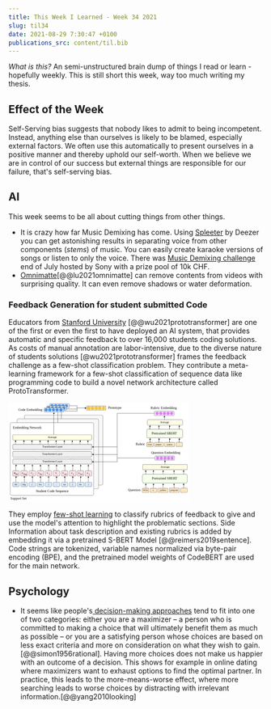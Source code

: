 ```yaml
---
title: This Week I Learned - Week 34 2021
slug: til34
date: 2021-08-29 7:30:47 +0100
publications_src: content/til.bib
--- 
```



*What is this?* An semi-unstructured brain dump of things I read or learn - hopefully weekly. This is still short this week, way too much writing my thesis.

## Effect of the Week
Self-Serving bias suggests that nobody likes to admit to being incompetent. Instead, anything else than ourselves is likely to be blamed, especially external factors. We often use this automatically to present ourselves in a positive manner and thereby uphold our self-worth. When we believe we are in control of our success but external things are responsible for our failure, that's self-serving bias.

## AI 
This week seems to be all about cutting things from other things.

* It is crazy how far Music Demixing has come. Using [Spleeter](https://github.com/deezer/spleeter) by Deezer you can get astonishing results in separating voice from other components (*stems*) of music. You can easily create karaoke versions of songs or listen to only the voice. There was [Music Demixing challenge](https://www.aicrowd.com/challenges/music-demixing-challenge-ismir-2021) end of July hosted by Sony with a prize pool of 10k CHF.
* [Omnimatte](https://omnimatte.github.io/)[@@lu2021omnimatte] can remove contents from videos with surprising quality. It can even remove shadows or water deformation.

### Feedback Generation for student submitted Code
Educators from [Stanford University](http://ai.stanford.edu/blog/prototransformer/) [@@wu2021prototransformer] are one of the first or even the first to have deployed an AI system, that provides automatic and specific feedback to over 16,000 students coding solutions. As costs of manual annotation are labor-intensive, due to the diverse nature of students solutions [@wu2021prototransformer] frames the feedback challenge as a few-shot classification problem. They contribute a meta-learning framework for a few-shot classification of sequence data like programming code to build a novel network architecture called ProtoTransformer.

![ProtoTransformer Architecture (Graphic by [@wu2021prototransformer] )](../images/weekly/prototransformer.svg)

They employ [few-shot learning](/n-shot) to classify rubrics of feedback to give and use the model's attention to highlight the problematic sections. Side Information about task description and existing rubrics is added by embedding it via a pretrained S-BERT Model [@@reimers2019sentence]. Code strings are tokenized, variable names normalized via byte-pair encoding (BPE), and the pretrained model weights of CodeBERT are used for the main network.

## Psychology
* It seems like people's[ decision-making approaches](https://www.psychologistworld.com/cognitive/maximizers-satisficers-decision-making) tend to fit into one of two categories: either you are a maximizer – a person who is committed to making a choice that will ultimately benefit them as much as possible – or you are a satisfying person whose choices are based on less exact criteria and more on consideration on what they wish to gain. [@@simon1956rational]. Having more choices does not make us happier with an outcome of a decision. This shows for example in online dating where maximizers want to exhaust options to find the optimal partner. In practice, this leads to the more-means-worse effect, where more searching leads to worse choices by distracting with irrelevant information.[@@yang2010looking]